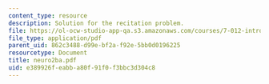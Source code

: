 ```yaml
---
content_type: resource
description: Solution for the recitation problem.
file: https://ol-ocw-studio-app-qa.s3.amazonaws.com/courses/7-012-introduction-to-biology-fall-2004/e389926feabba80f91f0f3bbc3d304c8_neuro2ba.pdf
file_type: application/pdf
parent_uid: 862c3488-d99e-bf2a-f92e-5bb0d0196225
resourcetype: Document
title: neuro2ba.pdf
uid: e389926f-eabb-a80f-91f0-f3bbc3d304c8
---
```

